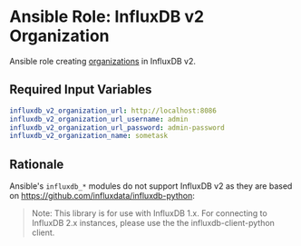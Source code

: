 # Ansible Role: InfluxDB v2 Organization

Ansible role creating [organizations](https://docs.influxdata.com/influxdb/cloud/organizations/view-orgs/) in InfluxDB v2.

## Required Input Variables

```yaml
influxdb_v2_organization_url: http://localhost:8086
influxdb_v2_organization_url_username: admin
influxdb_v2_organization_url_password: admin-password
influxdb_v2_organization_name: sometask
```

## Rationale

Ansible's `influxdb_*` modules do not support InfluxDB v2 as they are based on https://github.com/influxdata/influxdb-python:

> Note: This library is for use with InfluxDB 1.x. For connecting to InfluxDB 2.x instances, please use the the influxdb-client-python client.

